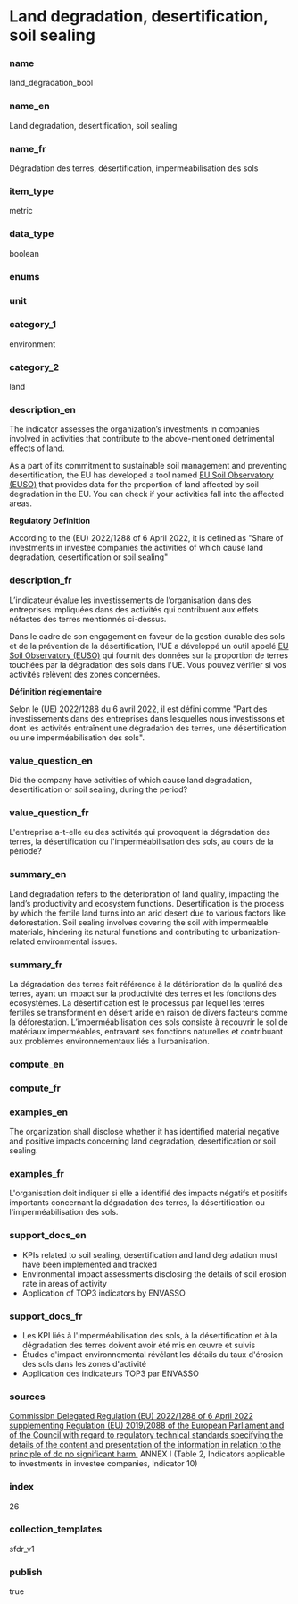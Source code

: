 # Land degradation, desertification, soil sealing

### name

land_degradation_bool

### name_en

Land degradation, desertification, soil sealing

### name_fr

Dégradation des terres, désertification, imperméabilisation des sols

### item_type

metric

### data_type

boolean

### enums



### unit



### category_1

environment

### category_2

land

### description_en

The indicator assesses the organization’s investments in companies involved in activities that
contribute to the above-mentioned detrimental effects of land.

As a part of its commitment to sustainable soil management and preventing desertification, the EU
has developed a tool named [EU Soil Observatory (EUSO)](https://esdac.jrc.ec.europa.eu/esdacviewer/euso-dashboard/)
that provides data for the proportion of land affected by soil degradation in the EU. You can
check if your activities fall into the affected areas.

**Regulatory Definition**

According to the (EU) 2022/1288 of 6 April 2022, it is defined as "Share of investments in investee
companies the activities of which cause land degradation, desertification or soil sealing"


### description_fr

L’indicateur évalue les investissements de l’organisation dans des entreprises impliquées dans des
activités qui contribuent aux effets néfastes des terres mentionnés ci-dessus.

Dans le cadre de son engagement en faveur de la gestion durable des sols et de la prévention de la
désertification, l'UE a développé un outil appelé [EU Soil Observatory (EUSO)](https://esdac.jrc.ec.europa.eu/esdacviewer/euso-dashboard/)
qui fournit des données sur la proportion de terres touchées par la dégradation des sols dans
l'UE. Vous pouvez vérifier si vos activités relèvent des zones concernées.

**Définition réglementaire**

Selon le (UE) 2022/1288 du 6 avril 2022, il est défini comme "Part des investissements dans des entreprises dans lesquelles nous investissons et dont les activités entraînent une dégradation des terres, une désertification ou une imperméabilisation des sols".

### value_question_en


Did the company have activities of which cause land degradation, desertification or soil sealing,
during the period?

### value_question_fr


L'entreprise a-t-elle eu des activités qui provoquent la dégradation des terres, la désertification
ou l'imperméabilisation des sols, au cours de la période?

### summary_en

Land degradation refers to the deterioration of land quality, impacting the land’s productivity and
ecosystem functions. Desertification is the process by which the fertile land turns into an arid
desert due to various factors like deforestation. Soil sealing involves covering the soil with
impermeable materials, hindering its natural functions and contributing to urbanization-related
environmental issues.

### summary_fr

La dégradation des terres fait référence à la détérioration de la qualité des terres, ayant un
impact sur la productivité des terres et les fonctions des écosystèmes. La désertification est le
processus par lequel les terres fertiles se transforment en désert aride en raison de divers
facteurs comme la déforestation. L’imperméabilisation des sols consiste à recouvrir le sol de
matériaux imperméables, entravant ses fonctions naturelles et contribuant aux problèmes
environnementaux liés à l’urbanisation.

### compute_en



### compute_fr



### examples_en

The organization shall disclose whether it has identified material negative and positive impacts
concerning land degradation, desertification or soil sealing. 

### examples_fr

L'organisation doit indiquer si elle a identifié des impacts négatifs et positifs importants
concernant la dégradation des terres, la désertification ou l'imperméabilisation des sols.

### support_docs_en

- KPIs related to soil sealing, desertification and land degradation must have been implemented and tracked
- Environmental impact assessments disclosing the details of soil erosion rate in areas of activity
- Application of TOP3 indicators by ENVASSO


### support_docs_fr

- Les KPI liés à l'imperméabilisation des sols, à la désertification et à la dégradation des terres doivent avoir été mis en œuvre et suivis
- Études d'impact environnemental révélant les détails du taux d'érosion des sols dans les zones d'activité
- Application des indicateurs TOP3 par ENVASSO

### sources

[Commission Delegated Regulation (EU) 2022/1288 of 6 April 2022 supplementing Regulation (EU) 2019/2088 of the European Parliament and of the Council with regard to regulatory technical standards specifying the details of the content and presentation of the information in relation to the principle of do no significant harm.](https://eur-lex.europa.eu/eli/reg_del/2022/1288/oj)
ANNEX I (Table 2, Indicators applicable to investments in investee companies, Indicator 10)
            
### index

26

### collection_templates

sfdr_v1

### publish

true
